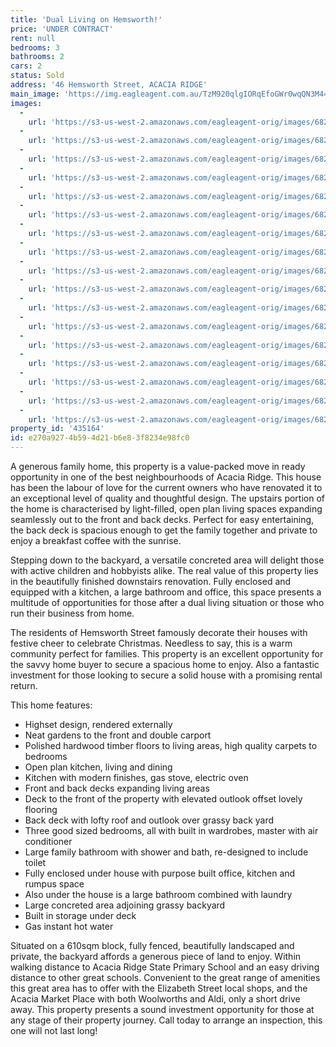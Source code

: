 ```yaml
---
title: 'Dual Living on Hemsworth!'
price: 'UNDER CONTRACT'
rent: null
bedrooms: 3
bathrooms: 2
cars: 2
status: Sold
address: '46 Hemsworth Street, ACACIA RIDGE'
main_image: 'https://img.eagleagent.com.au/TzM920qlgIORqEfoGWr0wqQN3M4=/1280x854/smart/https://s3-us-west-2.amazonaws.com/eagleagent-orig/images/6821201/125441210-image-M.jpg'
images:
  -
    url: 'https://s3-us-west-2.amazonaws.com/eagleagent-orig/images/6821217/125441210-image-Q.jpg'
  -
    url: 'https://s3-us-west-2.amazonaws.com/eagleagent-orig/images/6821216/125441210-image-P.jpg'
  -
    url: 'https://s3-us-west-2.amazonaws.com/eagleagent-orig/images/6821215/125441210-image-O.jpg'
  -
    url: 'https://s3-us-west-2.amazonaws.com/eagleagent-orig/images/6821214/125441210-image-N.jpg'
  -
    url: 'https://s3-us-west-2.amazonaws.com/eagleagent-orig/images/6821213/125441210-image-L.jpg'
  -
    url: 'https://s3-us-west-2.amazonaws.com/eagleagent-orig/images/6821212/125441210-image-K.jpg'
  -
    url: 'https://s3-us-west-2.amazonaws.com/eagleagent-orig/images/6821211/125441210-image-J.jpg'
  -
    url: 'https://s3-us-west-2.amazonaws.com/eagleagent-orig/images/6821210/125441210-image-I.jpg'
  -
    url: 'https://s3-us-west-2.amazonaws.com/eagleagent-orig/images/6821209/125441210-image-H.jpg'
  -
    url: 'https://s3-us-west-2.amazonaws.com/eagleagent-orig/images/6821208/125441210-image-G.jpg'
  -
    url: 'https://s3-us-west-2.amazonaws.com/eagleagent-orig/images/6821207/125441210-image-F.jpg'
  -
    url: 'https://s3-us-west-2.amazonaws.com/eagleagent-orig/images/6821206/125441210-image-E.jpg'
  -
    url: 'https://s3-us-west-2.amazonaws.com/eagleagent-orig/images/6821205/125441210-image-D.jpg'
  -
    url: 'https://s3-us-west-2.amazonaws.com/eagleagent-orig/images/6821204/125441210-image-C.jpg'
  -
    url: 'https://s3-us-west-2.amazonaws.com/eagleagent-orig/images/6821203/125441210-image-B.jpg'
  -
    url: 'https://s3-us-west-2.amazonaws.com/eagleagent-orig/images/6821202/125441210-image-A.jpg'
  -
    url: 'https://s3-us-west-2.amazonaws.com/eagleagent-orig/images/6821201/125441210-image-M.jpg'
property_id: '435164'
id: e270a927-4b59-4d21-b6e8-3f8234e98fc0
---
```

A generous family home, this property is a value-packed move in ready opportunity in one of the best neighbourhoods of Acacia Ridge. This house has been the labour of love for the current owners who have renovated it to an exceptional level of quality and thoughtful design. The upstairs portion of the home is characterised by light-filled, open plan living spaces expanding seamlessly out to the front and back decks. Perfect for easy entertaining, the back deck is spacious enough to get the family together and private to enjoy a breakfast coffee with the sunrise.

Stepping down to the backyard, a versatile concreted area will delight those with active children and hobbyists alike. The real value of this property lies in the beautifully finished downstairs renovation. Fully enclosed and equipped with a kitchen, a large bathroom and office, this space presents a multitude of opportunities for those after a dual living situation or those who run their business from home.

The residents of Hemsworth Street famously decorate their houses with festive cheer to celebrate Christmas. Needless to say, this is a warm community perfect for families. This property is an excellent opportunity for the savvy home buyer to secure a spacious home to enjoy. Also a fantastic investment for those looking to secure a solid house with a promising rental return.

This home features:

*  Highset design, rendered externally
*  Neat gardens to the front and double carport
*  Polished hardwood timber floors to living areas, high quality carpets to bedrooms
*  Open plan kitchen, living and dining
*  Kitchen with modern finishes, gas stove, electric oven
*  Front and back decks expanding living areas
*  Deck to the front of the property with elevated outlook offset lovely flooring
*  Back deck with lofty roof and outlook over grassy back yard
*  Three good sized bedrooms, all with built in wardrobes, master with air conditioner
*  Large family bathroom with shower and bath, re-designed to include toilet
*  Fully enclosed under house with purpose built office, kitchen and rumpus space
*  Also under the house is a large bathroom combined with laundry
*  Large concreted area adjoining grassy backyard
*  Built in storage under deck
*  Gas instant hot water

Situated on a 610sqm block, fully fenced, beautifully landscaped and private, the backyard affords a generous piece of land to enjoy. Within walking distance to Acacia Ridge State Primary School and an easy driving distance to other great schools. Convenient to the great range of amenities this great area has to offer with the Elizabeth Street local shops, and the Acacia Market Place with both Woolworths and Aldi, only a short drive away. This property presents a sound investment opportunity for those at any stage of their property journey. Call today to arrange an inspection, this one will not last long!